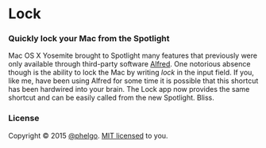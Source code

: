 # Lock

### Quickly lock your Mac from the Spotlight
Mac OS X Yosemite brought to Spotlight many features that previously were only available through third-party software [Alfred](http://www.alfredapp.com/). One notorious absence though is the ability to lock the Mac by writing _lock_ in the input field. If you, like me, have been using Alfred for some time it is possible that this shortcut has been hardwired into your brain. The Lock app now provides the same shortcut and can be easily called from the new Spotlight. Bliss.

### License
Copyright © 2015 [@phelgo](https://twitter.com/phelgo). [MIT licensed](http://www.opensource.org/licenses/MIT) to you.
